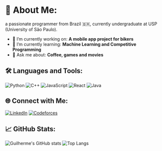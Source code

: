 # 💫 About Me:
a passionate programmer from Brazil 🇧🇷, currently undergraduate at USP (University of São Paulo). 

- 🔭 I’m currently working on: **A mobile app project for bikers**
- 🌱 I’m currently learning: **Machine Learning and Competitive Programming**
- 💬 Ask me about: **Coffee, games and movies**
  

## 🛠️ Languages and Tools:
![Python](https://img.shields.io/badge/-Python-black?style=flat-square&logo=python)
![C++](https://img.shields.io/badge/-C++-black?style=flat-square&logo=c%2B%2B)
![JavaScript](https://img.shields.io/badge/-JavaScript-black?style=flat-square&logo=javascript)
![React](https://img.shields.io/badge/-React-black?style=flat-square&logo=react)
![Java](https://img.shields.io/badge/-Java-black?style=flat-square&logo=java)

## 🌐 Connect with Me:
[![LinkedIn](https://img.shields.io/badge/-LinkedIn-blue?style=flat-square&logo=Linkedin&logoColor=white)](https://www.linkedin.com/in/guilherme-luiz-pereira-de-almeida-173874295/)
[![Codeforces](https://img.shields.io/badge/Codeforces-445f9d?style=for-the-badge&logo=Codeforces&logoColor=white)](https://codeforces.com/profile/bucho_op)

## 📈 GitHub Stats:
![Guilherme's GitHub stats](https://github-readme-stats.vercel.app/api?username=bucho-op&show_icons=true&theme=radical)
![Top Langs](https://github-readme-stats.vercel.app/api/top-langs/?username=bucho-op&layout=compact&theme=radical)
